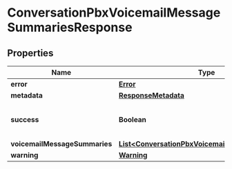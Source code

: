 

# ConversationPbxVoicemailMessageSummariesResponse


## Properties

| Name | Type | Description | Notes |
|------------ | ------------- | ------------- | -------------|
|**error** | [**Error**](Error.md) |  |  [optional] |
|**metadata** | [**ResponseMetadata**](ResponseMetadata.md) |  |  [optional] |
|**success** | **Boolean** | Indicates if API call was successful |  [optional] |
|**voicemailMessageSummaries** | [**List&lt;ConversationPbxVoicemailMessageSummary&gt;**](ConversationPbxVoicemailMessageSummary.md) |  |  [optional] |
|**warning** | [**Warning**](Warning.md) |  |  [optional] |



